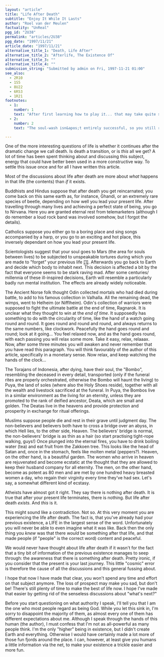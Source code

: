 ```yaml
---
layout: "article"
title: "Life After Death"
subtitle: "Enjoy It While It Lasts"
author: "Roel van der Meulen"
factuality: "UnReal"
pgg_id: "2U38"
permalink: "articles/2U38"
pgg_date: "1997/11/21"
article_date: "1997/11/21"
alternative_title_1: "Death, Life After"
alternative_title_2: "Afterlife, The Existence Of"
alternative_title_3: ""
alternative_title_4: ""
submission_string: "Submitted by admin on Fri, 1997-11-21 01:00"
see_also:
  - 2R10
  - 1S5
  - 8U22
  - 6R53
  - 1R21
footnotes: 
  - 1:
    number: 1
    text: "After first learning how to play it... that may take quite some time, but hey, you&apos;ve got an eternity!"
  - 2:
    number: 2
    text: "The soul-wash isn&apos;t entirely successful, so you still remember some of your previous lives, and you can still pay the Church hard cash to help you recall all the horrible things that happen during and in between your previous lives, in a futile attempt to regain your sanity."

---
```

<div>
<p>One of the more interesting questions of life is whether it continues after the dramatic change we call death. Is death a transition, or is <em>this</em> all we get? A lot of time has been spent thinking about and discussing this subject, energy that could have better been used in a more constructive way. To settle this issue once and for all I have written this article.</p>
<p>Most of the discussions about life after death are more about <em>what</em> happens in that life (the contents) than <em>if</em> it exists.</p>
<p>Buddhists and Hindus suppose that after death you get reincarnated; you come back on this same earth as, for instance, Ghandi, or an extremely rare species of beetle, depending on how well you lead your present life. After travelling through many lives and achieving a perfect state of being, you go to Nirvana. Here you are granted eternal rest from telemarketers (although I do remember a loud rock band was involved somehow, but I forgot the details).</p>
<p>Catholics suppose you either go to a boring place and sing songs accompanied by a harp, or you go to an exciting and hot place, this inversely dependant on how you lead your present life.</p>
<p>Scientologists suggest that your soul goes to Mars (the area for souls between lives) to be subjected to unspeakable tortures during which you are made to "forget" your previous life <a href="#footnote-body.1" name="footnote-link.1" class="footnote-link">[1]</a>. Afterwards you go back to Earth and decide which body to inhabit next. This decision is affected a bit by the fact that everyone seems to be stark raving mad. After some centuries/ millennia of these ill-inspired decisions, Earth will resemble a particularly badly run mental institution. The effects are already widely noticeable.</p>
<p>The Ancient Norse folk thought Odin collected mortals who had died during battle, to add to his famous collection in Valhalla. All the remaining dead, the wimps, went to Helheim (or Nifflheim). Odin's collection of warriors were supposed to fight the ultimate battle at the end of time, Ragnarok. It is unclear what they thought to win at the <em>end of time</em>. It supposedly has something to do with the circularity of time, like the hand of a watch going round and round. It goes round and round and round, and always returns to the same numbers, like clockwork. Peacefully the hand goes round and round; look at it going... You feel relaxed now, and as the hand goes round, with each passing you will relax some more. Take it easy, relax, relaaax. Now, after some three minutes you will awaken and never remember that you have read this paragraph. You will think favourably of the author of this article, specifically in a monetary sense. Now relax, and keep watching the hands of the clock...</p>
<p>The Torajans of Indonesia, after dying, have their soul, the "Bombo", resembling the deceased in every detail, transported (only if the funeral rites are properly orchestrated, otherwise the Bombo will haunt the living) to Puya, the land of soles (where also the Holy Shoes reside), together with all the wealth and livestock sacrificed at the funeral. In Puya, the Bombos live in a similar environment as the living for an eternity, unless they are promoted to the rank of deified ancestor, Deata, which are small and golden. The Deatas live in the heavens and provide protection and prosperity in exchange for ritual offerings.</p>
<p>Muslims suppose people die and rest in their grave until judgment day. The non-believers and believers both have to cross a bridge over an abyss, in which Hell lies, to the other side, Heaven. The believers' bridge is normal, the non-believers' bridge is as thin as a hair (so start practising tight-rope walking, guys!) Once plunged into the eternal fires, you have to drink boiling water (tea) and eat fruit from the Zakkoen tree. This looks like the head of Satan and, once in the stomach, feels like molten metal (peppers?). Heaven, on the other hand, is a beautiful garden. The women who arrive in heaven are rejuvenated and become ecstatic at the thought that they are allowed to keep their husband company for all eternity. The men, on the other hand, become as potent as 80 men and are met by one hundred heavy breasted women a day, who regain their virginity every time they've had sex. Let's say, a somewhat different kind of ecstasy.</p>
<p>Atheists have almost got it right. They say there is nothing after death. It is true that after your present life terminates, there is nothing. But life after death <em>exists</em>. And <em>this</em> is it.</p>
<p>This might sound like a contradiction. Not so. At this very moment you are experiencing the life after death. The fact is, that you've already had your previous existence, a LIFE in the largest sense of the word. Unfortunately you will never be able to even imagine what it was like. Back then the only thing you <em>knew</em> was that there <em>would</em> be something after that life, and that made people (if "people" is the correct word) content and peaceful.</p>
<p>We would never have thought about life after death if it wasn't for the fact that a tiny bit of information of the previous existence manages to seep through: the awareness that there is something after death. Pretty ironic, if you consider that the present is your last journey. This little "cosmic" error is therefore the cause of all the discussions and this general fussing about.</p>
<p>I hope that now I have made that clear, you won't spend any time and effort on that subject anymore. The loss of prospect may make you sad, but don't be! There's still plenty of time to make the best of life now. I hope I've made that easier by getting rid of the senseless discussions about "what's next?"</p>
<p>Before you start questioning on what authority I speak, I'll tell you that I am the one who most people regard as being God. While you let this sink in, I'm sorry to disappoint the majority of them, as almost every one of them has different expectations about me. Although I speak through the hands of this human (the author), I must confess that I'm not as all-powerful as many people think. I'm the only "higher" being in existence, but I didn't create Earth and everything. Otherwise I would have certainly made a lot more of those fun fjords around the place. I can, however, at least give you humans a little information via the net, to make your existence a trickle easier and more fun.</p>
</div>
